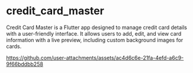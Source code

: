# credit_card_master

Credit Card Master is a Flutter app designed to manage credit card details with a user-friendly interface. It allows users to add, edit, and view card information with a live preview, including custom background images for cards.




https://github.com/user-attachments/assets/ac4d6c6e-21fa-4efd-a6c9-9f66bddbb258

